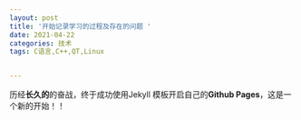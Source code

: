 ```yaml
---
layout: post
title: '开始记录学习的过程及存在的问题 '
date: 2021-04-22
categories: 技术
tags: C语言,C++,QT,Linux


---
```

 历经**长久的**的奋战，终于成功使用Jekyll 模板开启自己的**Github Pages**，这是一个新的开始！！
 
